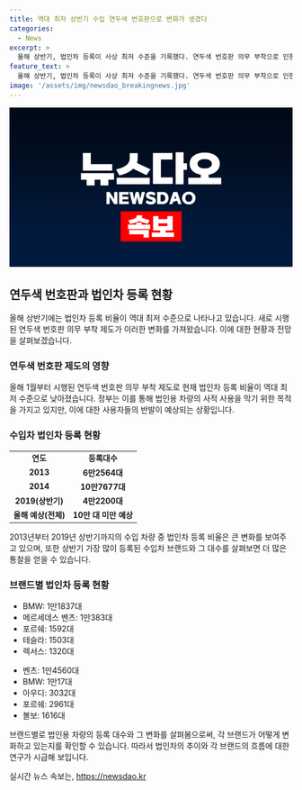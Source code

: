 ```yaml
---
title: 역대 최저 상반기 수입 연두색 번호판으로 변화가 생겼다
categories:
  - News
excerpt: >
  올해 상반기, 법인차 등록이 사상 최저 수준을 기록했다. 연두색 번호판 의무 부착으로 인한 영향으로, 법인용 승용차 등록 비율이 역대 최저인 33.6%로 나타났다. 이는 지난 10년간 가장 낮은 수치로, 8000만원 이상 차량에 부착된 연두색 번호판에 대한 거부감으로 해석된다. 이로 인해 고가 수입차를 법인차로 구매하는 사례가 감소하고, 수입 법인차의 등록 대수도 증가세에 제동이 걸릴 것으로 전망된다. 1∼5월 가장 많이 등록된 수입차 브랜드는 BMW로, 메르세데스 벤츠, 포르쉐, 테슬라, 렉서스가 이어졌다.
feature_text: >
  올해 상반기, 법인차 등록이 사상 최저 수준을 기록했다. 연두색 번호판 의무 부착으로 인한 영향으로, 법인용 승용차 등록 비율이 역대 최저인 33.6%로 나타났다. 이는 지난 10년간 가장 낮은 수치로, 8000만원 이상 차량에 부착된 연두색 번호판에 대한 거부감으로 해석된다. 이로 인해 고가 수입차를 법인차로 구매하는 사례가 감소하고, 수입 법인차의 등록 대수도 증가세에 제동이 걸릴 것으로 전망된다. 1∼5월 가장 많이 등록된 수입차 브랜드는 BMW로, 메르세데스 벤츠, 포르쉐, 테슬라, 렉서스가 이어졌다.
image: '/assets/img/newsdao_breakingnews.jpg'
---
```


<p><img src="/assets/img/newsdao_breakingnews.jpg" alt="implanttips 속보" /></p>

<h2 data-ke-size="size26">연두색 번호판과 법인차 등록 현황</h2>

<p data-ke-size="size16">올해 상반기에는 법인차 등록 비율이 역대 최저 수준으로 나타나고 있습니다. 새로 시행된 연두색 번호판 의무 부착 제도가 이러한 변화를 가져왔습니다. 이에 대한 현황과 전망을 살펴보겠습니다.</p>

<h3>연두색 번호판 제도의 영향</h3>

<p data-ke-size="size16">올해 1월부터 시행된 연두색 번호판 의무 부착 제도로 현재 법인차 등록 비율이 역대 최저 수준으로 낮아졌습니다. 정부는 이를 통해 법인용 차량의 사적 사용을 막기 위한 목적을 가지고 있지만, 이에 대한 사용자들의 반발이 예상되는 상황입니다.</p>

<h3>수입차 법인차 등록 현황</h3>

<table>
    <tr>
        <td style="text-align: center; height: 17px;"><b>연도</b></td>
        <td style="text-align: center; height: 17px;"><b>등록대수</b></td>
    </tr>
    <tr>
        <td style="text-align: center; height: 17px;"><b>2013</b></td>
        <td style="text-align: center; height: 17px;"><b>6만2564대</b></td>
    </tr>
    <tr>
        <td style="text-align: center; height: 17px;"><b>2014</b></td>
        <td style="text-align: center; height: 17px;"><b>10만7677대</b></td>
    </tr>
    <tr>
        <td style="text-align: center; height: 17px;"><b>2019(상반기)</b></td>
        <td style="text-align: center; height: 17px;"><b>4만2200대</b></td>
    </tr>
    <tr>
        <td style="text-align: center; height: 17px;"><b>올해 예상(전체)</b></td>
        <td style="text-align: center; height: 17px;"><b>10만 대 미만 예상</b></td>
    </tr>
</table>

<p data-ke-size="size16">2013년부터 2019년 상반기까지의 수입 차량 중 법인차 등록 비율은 큰 변화를 보여주고 있으며, 또한 상반기 가장 많이 등록된 수입차 브랜드와 그 대수를 살펴보면 더 많은 통찰을 얻을 수 있습니다.</p>

<h3>브랜드별 법인차 등록 현황</h3>

<ul>
    <li>BMW: 1만1837대</li>
    <li>메르세데스 벤츠: 1만383대</li>
    <li>포르쉐: 1592대</li>
    <li>테슬라: 1503대</li>
    <li>렉서스: 1320대</li>
</ul>

<ul>
    <li>벤츠: 1만4560대</li>
    <li>BMW: 1만17대</li>
    <li>아우디: 3032대</li>
    <li>포르쉐: 2961대</li>
    <li>볼보: 1616대</li>
</ul>

<p data-ke-size="size16">브랜드별로 법인용 차량의 등록 대수와 그 변화를 살펴봄으로써, 각 브랜드가 어떻게 변화하고 있는지를 확인할 수 있습니다. 따라서 법인차의 추이와 각 브랜드의 흐름에 대한 연구가 시급해 보입니다.</p>
실시간 뉴스 속보는, <a href="https://newsdao.kr" rel="dofollow">https://newsdao.kr</a>


